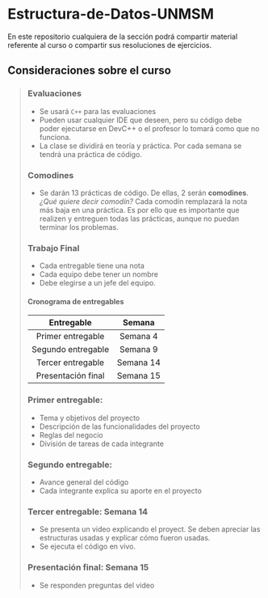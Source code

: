 # Estructura-de-Datos-UNMSM

En este repositorio cualquiera de la sección podrá compartir material referente al curso o compartir sus resoluciones de ejercicios.

## Consideraciones sobre el curso
>### Evaluaciones
> - Se usará `C++` para las evaluaciones
> - Pueden usar cualquier IDE que deseen, pero su código debe  poder ejecutarse en DevC++ o el profesor lo tomará como que no funciona.
> - La clase se dividirá en teoría y práctica. Por cada semana se tendrá una práctica de código.
>
>### Comodines
>
> - Se darán 13 prácticas de código. De ellas, 2 serán **comodines**.
> _¿Qué quiere decir comodín?_
> Cada comodín remplazará la nota más baja en una práctica. Es por ello que es importante que realizen y entreguen todas las prácticas, aunque no puedan terminar los problemas.
>
>### Trabajo Final
> - Cada entregable tiene una nota
> - Cada equipo debe tener un nombre
> - Debe elegirse a un jefe del equipo.
> #### Cronograma de entregables
> | Entregable  | Semana   | 
> | :-----------: | :-----------: | 
> | Primer entregable |   Semana 4 |
> | Segundo entregable | Semana 9       |
> | Tercer entregable | Semana 14 | 
> | Presentación final | Semana 15 |
>
> ### Primer entregable: 
>	- Tema y objetivos del proyecto
>	- Descripción de las funcionalidades del proyecto
>	- Reglas del negocio
>	- División de tareas de cada integrante
> ### Segundo entregable: 
>	- Avance general del código
>	- Cada integrante explica su aporte en el proyecto
> ### Tercer entregable: Semana 14
>	- Se presenta un video explicando el proyect. Se deben apreciar las estructuras usadas y explicar cómo fueron usadas.
>   - Se ejecuta el código en vivo.
> ### Presentación final: Semana 15
> - Se responden preguntas del video 
